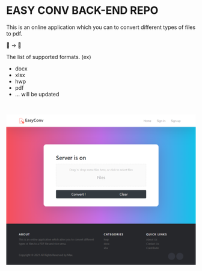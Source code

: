 # EASY CONV BACK-END REPO

This is an online application which you can to convert different types of files to pdf.

📃 -> 📑

The list of supported formats. (ex)

- docx
- xlsx
- hwp
- pdf
- ... will be updated

<br/>

![main](./resource/image/EasyConvMain.png)
